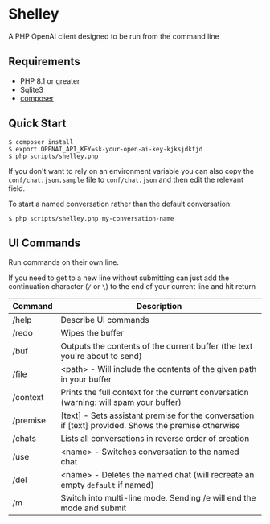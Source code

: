 # Shelley
A PHP OpenAI client designed to be run from the command line

## Requirements
* PHP 8.1 or greater
* Sqlite3
* [composer](getcomposer.org/)

## Quick Start

```
$ composer install
$ export OPENAI_API_KEY=sk-your-open-ai-key-kjksjdkfjd
$ php scripts/shelley.php
```

If you don't want to rely on an environment variable you can also copy the `conf/chat.json.sample` file to `conf/chat.json` and then edit the relevant field.

To start a named conversation rather than the default conversation:

```
$ php scripts/shelley.php my-conversation-name
```

## UI Commands
Run commands on their own line.

If you need to get to a new line without submitting can just add the continuation character (`/` or `\`) to the end of your current line and hit return

| Command | Description |
|---------|-------------|
| /help    | Describe UI commands |
| /redo    | Wipes the buffer |
| /buf     | Outputs the contents of the current buffer (the text you're about to send) |
| /file    | &lt;path&gt; - Will include the contents of the given path in your buffer |
| /context | Prints the full context for the current conversation (warning: will spam your buffer) |
| /premise | [text] - Sets assistant premise for the conversation if [text] provided. Shows the premise otherwise |
| /chats   | Lists all conversations in reverse order of creation |
| /use     | &lt;name&gt; - Switches conversation to the named chat |
| /del     | &lt;name&gt; - Deletes the named chat (will recreate an empty `default` if named) |
| /m       | Switch into multi-line mode. Sending /e will end the mode and submit |

